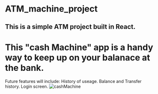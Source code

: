 # ATM_machine_project

## This is a simple ATM project built in React.



# This "cash Machine" app is a handy way to keep up on your balanace at the bank.
Future features will include:
History of useage.
Balance and Transfer history. 
Login screen.
![cashMachine](https://user-images.githubusercontent.com/11709807/233814966-af5e1f68-e334-4397-a9fa-ec27c6a89570.png)
